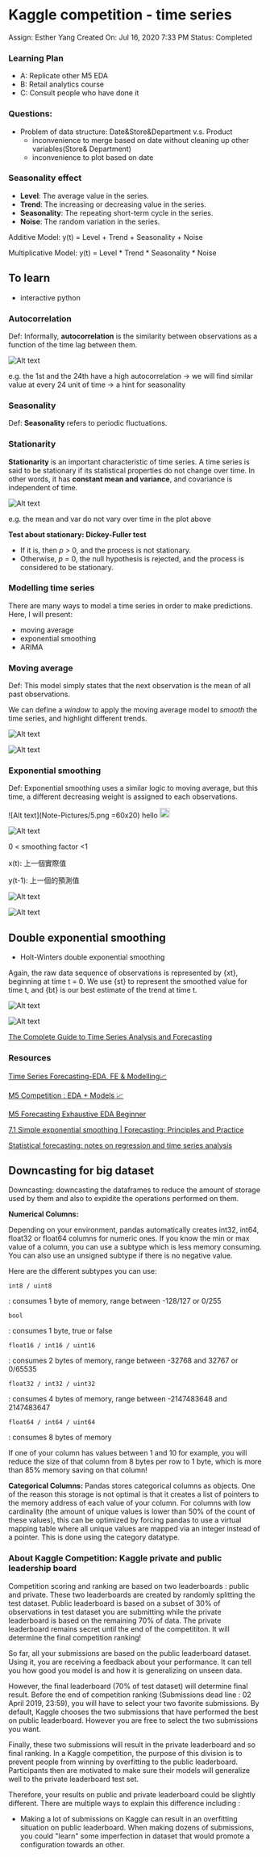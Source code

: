 # Kaggle competition - time series

Assign: Esther Yang
Created On: Jul 16, 2020 7:33 PM
Status: Completed

### Learning Plan

- A: Replicate other M5 EDA
- B: Retail analytics course
- C: Consult people who have done it

### Questions:

- Problem of data structure: Date&Store&Department v.s. Product
    - inconvenience to merge based on date without cleaning up other variables(Store& Department)
    - inconvenience to plot based on date

### Seasonality effect

- **Level**: The average value in the series.
- **Trend**: The increasing or decreasing value in the series.
- **Seasonality**: The repeating short-term cycle in the series.
- **Noise**: The random variation in the series.

Additive Model: y(t) = Level + Trend + Seasonality + Noise

Multiplicative Model: y(t) = Level * Trend * Seasonality * Noise

## To learn

- interactive python

### **Autocorrelation**

Def: Informally, **autocorrelation** is the similarity between observations as a function of the time lag between them.

![Alt text](Note-Pictures/autocorrelation.png)


e.g. the 1st and the 24th have a high autocorrelation  → we will find similar value at every 24 unit of time → a hint for seasonality

### **Seasonality**

Def: **Seasonality** refers to periodic fluctuations. 

### **Stationarity**

**Stationarity** is an important characteristic of time series. A time series is said to be stationary if its statistical properties do not change over time. In other words, it has **constant mean and variance**, and covariance is independent of time. 

![Alt text](Note-Pictures/2.png)

e.g. the mean and var do not vary over time in  the plot above 

**Test about stationary: Dickey-Fuller test**

- If it is, then *p >* 0, and the process is not stationary.
- Otherwise, *p =* 0, the null hypothesis is rejected, and the process is considered to be stationary.

### **Modelling time series**

There are many ways to model a time series in order to make predictions. Here, I will present:

- moving average
- exponential smoothing
- ARIMA

### Moving average

Def: This model simply states that the next observation is the mean of all past observations.

We can define a *window* to apply the moving average model to *smooth* the time series, and highlight different trends. 

![Alt text](Note-Pictures/3.png)

![Alt text](Note-Pictures/4.png)

### Exponential smoothing

Def: Exponential smoothing uses a similar logic to moving average, but this time, a different decreasing weight is assigned to each observations. 

![Alt text](Note-Pictures/5.png =60x20)
hello
<img src="Note-Pictures/5.png" width="20" />


![Alt text](Note-Pictures/6.png)

0 < smoothing factor <1

x(t): 上一個實際值

y(t-1): 上一個的預測值

![Alt text](Note-Pictures/7.png)

![Alt text](Note-Pictures/8.png)

## Double exponential smoothing

- Holt-Winters double exponential smoothing

Again, the raw data sequence of observations is represented by {xt}, beginning at time t = 0. We use {st} to represent the smoothed value for time t, and {bt} is our best estimate of the trend at time t.

![Alt text](Note-Pictures/9.svg)

![Alt text](Note-Pictures/10.svg)

[The Complete Guide to Time Series Analysis and Forecasting](https://towardsdatascience.com/the-complete-guide-to-time-series-analysis-and-forecasting-70d476bfe775)

### Resources

[Time Series Forecasting-EDA, FE & Modelling📈](https://www.kaggle.com/anshuls235/time-series-forecasting-eda-fe-modelling#3.-Melting-the-data)

[M5 Competition : EDA + Models 📈](https://www.kaggle.com/tarunpaparaju/m5-competition-eda-models#Modeling-)

[M5 Forecasting Exhaustive EDA Beginner](https://www.kaggle.com/anirbansen3027/m5-forecasting-exhaustive-eda-beginner/notebook)

[7.1 Simple exponential smoothing | Forecasting: Principles and Practice](https://otexts.com/fpp2/ses.html)

[Statistical forecasting: notes on regression and time series analysis](https://people.duke.edu/~rnau/411home.htm)

## Downcasting for big dataset

Downcasting: downcasting the dataframes to reduce the amount of storage used by them and also to expidite the operations performed on them.

**Numerical Columns:**

Depending on your environment, pandas automatically creates int32, int64, float32 or float64 columns for numeric ones. If you know the min or max value of a column, you can use a subtype which is less memory consuming. You can also use an unsigned subtype if there is no negative value.

Here are the different subtypes you can use:

```
int8 / uint8
```

: consumes 1 byte of memory, range between -128/127 or 0/255

```
bool
```

: consumes 1 byte, true or false

```
float16 / int16 / uint16
```

: consumes 2 bytes of memory, range between -32768 and 32767 or 0/65535

```
float32 / int32 / uint32
```

: consumes 4 bytes of memory, range between -2147483648 and 2147483647

```
float64 / int64 / uint64
```

: consumes 8 bytes of memory

If one of your column has values between 1 and 10 for example, you will reduce the size of that column from 8 bytes per row to 1 byte, which is more than 85% memory saving on that column!

**Categorical Columns:** Pandas stores categorical columns as objects. One of the reason this storage is not optimal is that it creates a list of pointers to the memory address of each value of your column. For columns with low cardinality (the amount of unique values is lower than 50% of the count of these values), this can be optimized by forcing pandas to use a virtual mapping table where all unique values are mapped via an integer instead of a pointer. This is done using the category datatype.


### About Kaggle Competition: Kaggle private and public leadership board

Competition scoring and ranking are based on two leaderboards : public and private. These two leaderboards are created by randomly splitting the test dataset. Public leaderboard is based on a subset of 30% of observations in test dataset you are submitting while the private leaderboard is based on the remaining 70% of data. The private leaderboard remains secret until the end of the competititon. It will determine the final competition ranking!

So far, all your submissions are based on the public leaderboard dataset. Using it, you are receiving a feedback about your performance. It can tell you how good you model is and how it is generalizing on unseen data.

However, the final leaderboard (70% of test dataset) will determine final result. Before the end of competition ranking (Submissions dead line : 02 April 2019, 23:59), you will have to select your two favorite submissions. By default, Kaggle chooses the two submissions that have performed the best on public leaderboard. However you are free to select the two submissions you want.

Finally, these two submissions will result in the private leaderboard and so final ranking. In a Kaggle competition, the purpose of this division is to prevent people from winning by overfitting to the public leaderboard. Participants then are motivated to make sure their models will generalize well to the private leaderboard test set.

Therefore, your results on public and private leaderboard could be slightly different. There are multiple ways to explain this difference including :

- Making a lot of submissions on Kaggle can result in an overfitting situation on public leaderboard. When making dozens of submissions, you could "learn" some imperfection in dataset that would promote a configuration towards an other.
